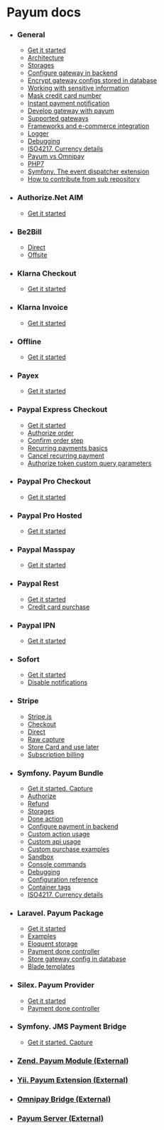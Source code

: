 # Payum docs

* ### General
    * [Get it started](get-it-started.md)
    * [Architecture](the-architecture.md)
    * [Storages](storages.md)
    * [Configure gateway in backend](configure-gateway-in-backend.md)
    * [Encrypt gateway configs stored in database](encrypt-gateway-configs-stored-in-database.md)
    * [Working with sensitive information](working-with-sensitive-information.md)
    * [Mask credit card number](mask-credit-card-number.md)
    * [Instant payment notification](instant-payment-notification.md)
    * [Develop gateway with payum](develop-gateway-with-payum.md)
    * [Supported gateways](supported-gateways.md)
    * [Frameworks and e-commerce integration](frameworks-and-e-commerce-integration.md)
    * [Logger](logger.md)
    * [Debugging](debugging.md)
    * [ISO4217. Currency details](iso4217-or-currency-details.md)
    * [Payum vs Omnipay](payum-vs-omnipay.md)
    * [PHP7](php7.md)
    * [Symfony. The event dispatcher extension](event-dispatcher.md)
    * [How to contribute from sub repository](how-to-contribute-from-subrepository.md)

* ### Authorize.Net AIM
    * [Get it started](authorize-net/aim/get-it-started.md)
    
* ### Be2Bill
    * [Direct](be2bill/direct.md)
    * [Offsite](be2bill/offsite.md)

* ### Klarna Checkout
    * [Get it started](klarna/checkout/get-it-started.md)
    
* ### Klarna Invoice
    * [Get it started](klarna/invoice/get-it-started.md)
    
* ### Offline 
    * [Get it started](offline/get-it-started.md)

* ### Payex
    * [Get it started](payex/get-it-started.md)
    
* ### Paypal Express Checkout
    * [Get it started](paypal/express-checkout/get-it-started.md)
    * [Authorize order](paypal/express-checkout/authorize-order.md)
    * [Confirm order step](paypal/express-checkout/confirm-order-step.md)
    * [Recurring payments basics](paypal/express-checkout/recurring-payments-basics.md)
    * [Cancel recurring payment](paypal/express-checkout/cancel-recurring-payment.md)
    * [Authorize token custom query parameters](paypal/express-checkout/authorize-token-custom-query-parameters.md)

* ### Paypal Pro Checkout
    * [Get it started](paypal/pro-checkout/get-it-started.md)

* ### Paypal Pro Hosted 
    * [Get it started](paypal/pro-hosted/get-it-started.md)

* ### Paypal Masspay
    * [Get it started](paypal/masspay/get-it-started.md)
    
* ### Paypal Rest
    * [Get it started](paypal/rest/get-it-started.md)
    * [Credit card purchase](paypal/rest/credit-card-purchase.md)

* ### Paypal IPN
    * [Get it started](paypal/ipn/get-it-started.md)

* ### Sofort  
    * [Get it started](sofort/get-it-started.md)
    * [Disable notifications](sofort/disable-notifications.md)
    
* ### Stripe
    * [Stripe.js](stripe/js.md)
    * [Checkout](stripe/checkout.md)
    * [Direct](stripe/direct.md)
    * [Raw capture](stripe/raw-capture.md)
    * [Store Card and use later](stripe/store-card-and-use-later.md)
    * [Subscription billing](stripe/subscription-billing.md)
    
* ### Symfony. Payum Bundle
    * [Get it started. Capture](symfony/get-it-started.md)
    * [Authorize](symfony/authorize.md)
    * [Refund](symfony/refund.md)
    * [Storages](symfony/storages.md)
    * [Done action](symfony/purchase-done-action.md)
    * [Configure payment in backend](symfony/configure-payment-in-backend.md)
    * [Custom action usage](symfony/custom-action-usage.md)
    * [Custom api usage](symfony/custom-api-usage.md)
    * [Custom purchase examples](symfony/custom-purchase-examples.md)
    * [Sandbox](symfony/sandbox.md)
    * [Console commands](symfony/console-commands.md)
    * [Debugging](symfony/debugging.md)
    * [Configuration reference](symfony/configuration-reference.md)
    * [Container tags](symfony/container-tags.md)
    * [ISO4217. Currency details](symfony/iso4217-or-currency-details.md)

* ### Laravel. Payum Package
    * [Get it started](laravel/get-it-started.md)
    * [Examples](laravel/examples.md)
    * [Eloquent storage](laravel/eloquent-storage.md)
    * [Payment done controller](laravel/payment-done-controller.md)
    * [Store gateway config in database](laravel/store-gateway-config-in-database.md)
    * [Blade templates](laravel/blade-templating.md)
    
* ### Silex. Payum Provider
    * [Get it started](silex/get-it-started.md)
    * [Payment done controller](silex/payment-done-controller.md)
    
* ### Symfony. JMS Payment Bridge
    * [Get it started. Capture](jms-payment-bridge/get-it-started.md)

* ### [Zend. Payum Module (External)](https://github.com/Payum/PayumModule)

* ### [Yii. Payum Extension (External)](https://github.com/Payum/PayumYiiExtension)

* ### [Omnipay Bridge (External)](https://github.com/Payum/OmnipayBridge)

* ### [Payum Server (External)](https://github.com/Payum/PayumServer)
